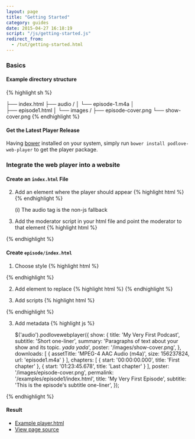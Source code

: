 ```yaml
---
layout: page
title: "Getting Started"
category: guides
date: 2015-04-27 16:18:19
script: "/js/getting-started.js"
redirect_from:
  - /tut/getting-started.html
---
```


### Basics
#### Example directory structure

{% highlight sh %}

├── index.html
├── audio /
│   └── episode-1.m4a
│  
├── episode1.html
│
└── images /
    ├── episode-cover.png
    └── show-cover.png
{% endhighlight %}

#### Get the Latest Player Release

Having [bower](http://bower.io/) installed on your system, simply run
`bower install podlove-web-player`
to get the player package.

### Integrate the web player into a website

#### Create an `index.html` File

2.  Add an element where the player should appear {% highlight html %}
    <audio data-podlove-web-player-source="episode1.html">
        <source src="episode1.m4a" type="audio/m4a">
    </audio>
{% endhighlight %}

    (i) The audio tag is the non-js fallback

3.  Add the moderator script in your html file and point the moderator to that element {% highlight html %}
    <script src="/bower_components/podlove-web-player/dist/js/moderator.min.js"></script>
    <script>$('audio').podlovewebplayer();</script>
{% endhighlight %}

#### Create `episode/index.html`

1. Choose style {% highlight html %}
    <link href="/bower_components/podlove-web-player/dist/css/pwp-dark-green.css" rel="stylesheet" media="screen" type="text/css" />
{% endhighlight %}

2. Add element to replace {% highlight html %}
    <audio>
        <source src="episode1.m4a" type="audio/m4a">
    </audio>
{% endhighlight %}

3. Add scripts {% highlight html %}
<script src="/bower_components/podlove-web-player/dist/js/vendor/html5shiv.js"></script>
<script src="/bower_components/podlove-web-player/dist/js/vendor/jquery.min.js"></script>
<script src="/bower_components/podlove-web-player/dist/js/vendor/progress-polyfill.min.js"></script>
<script src="/bower_components/podlove-web-player/dist/js/podlove-web-player.js"></script>
{% endhighlight %}

3. Add metadata {% highlight js %}

    $('audio').podlovewebplayer({
      show: {
        title: 'My Very First Podcast',
        subtitle: 'Short one-liner',
        summary: 'Paragraphs of text about your show and its topic. *yada yada*', poster: '/images/show-cover.png',
      },
      downloads: [
        {
          assetTitle: 'MPEG-4 AAC Audio (m4a)',
          size: 156237824,
          url: 'episode1.m4a'
        }
      ],
      chapters: [
        {
          start: '00:00:00.000',
          title: 'First chapter'
        },
        {
          start: '01:23:45.678',
          title: 'Last chapter'
        }
      ],
      poster: '/images/episode-cover.png',
      permalink: '/examples/episode1/index.html',
      title: 'My Very First Episode',
      subtitle: 'This is the episode\'s subtitle one-liner',
    });

{% endhighlight %}

#### Result

* [Example player.html](/player.html)
* [View page source](view-source:/player.html)

<audio data-podlove-web-player-source="/player.html">
    <source src="{{site.dist}}/examples/which-format/podlove-test-track.mp4" type="audio/mp4"/>
    <source src="{{site.dist}}/examples/which-format/podlove-test-track.mp3" type="audio/mpeg"/>
    <source src="{{site.dist}}/examples/which-format/podlove-test-track.ogg" type="audio/ogg; codecs=vorbis"/>
    <source src="{{site.dist}}/examples/which-format/podlove-test-track.opus" type="audio/ogg; codecs=opus"/>
</audio>
